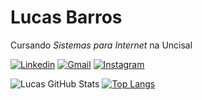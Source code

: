 # Lucas Barros

Cursando *Sistemas para Internet* na Uncisal 

[![Linkedin](https://img.shields.io/badge/LinkedIn-0077B5?style=for-the-badge&logo=linkedin&logoColor=white)](https://www.linkedin.com/in/lucas-barros-239221190/)
[![Gmail](https://img.shields.io/badge/LinkedIn-0077B5?style=for-the-badge&logo=linkedin&logoColor=white)](https://www.linkedin.com/in/lucas-barros-239221190/)
[![Instagram](https://img.shields.io/badge/Instagram-E4405F?style=for-the-badge&logo=instagram&logoColor=white)](https://www.instagram.com/lucas.it0/)

![Lucas GitHub Stats](https://github-readme-stats.vercel.app/api?username=arenitoo&show_icons=true&theme=radical) [![Top Langs](https://github-readme-stats.vercel.app/api/top-langs/?username=arenitoo&hide_progress=true)](https://github.com/arenitoo/github-readme-stats)
